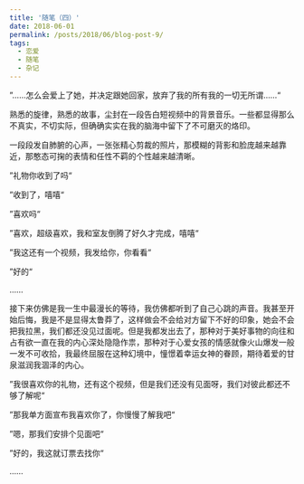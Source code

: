 ```yaml
---
title: '随笔（四）'
date: 2018-06-01
permalink: /posts/2018/06/blog-post-9/
tags:
  - 恋爱
  - 随笔
  - 杂记
---
```


”……怎么会爱上了她，并决定跟她回家，放弃了我的所有我的一切无所谓……“

熟悉的旋律，熟悉的故事，尘封在一段告白短视频中的背景音乐。一些都显得那么不真实，不切实际，但确确实实在我的脑海中留下了不可磨灭的烙印。

一段段发自肺腑的心声，一张张精心剪裁的照片，那模糊的背影和脸庞越来越靠近，那憨态可掬的表情和任性不羁的个性越来越清晰。

”礼物你收到了吗“

”收到了，嘻嘻“

”喜欢吗“

”喜欢，超级喜欢，我和室友倒腾了好久才完成，嘻嘻“

”我这还有一个视频，我发给你，你看看“

”好的“

……

接下来仿佛是我一生中最漫长的等待，我仿佛都听到了自己心跳的声音。我甚至开始后悔，我是不是显得太鲁莽了，这样做会不会给对方留下不好的印象，她会不会把我拉黑，我们都还没见过面呢。但是我都发出去了，那种对于美好事物的向往和占有欲一直在我的内心深处隐隐作祟，那种对于心爱女孩的情感就像火山爆发一般一发不可收拾，我最终屈服在这种幻境中，憧憬着幸运女神的眷顾，期待着爱的甘泉滋润我涸泽的内心。

”我很喜欢你的礼物，还有这个视频，但是我们还没有见面呀，我们对彼此都还不够了解呢“

”那我单方面宣布我喜欢你了，你慢慢了解我吧“

”嗯，那我们安排个见面吧“

”好的，我这就订票去找你“

……
